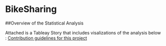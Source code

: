 # BikeSharing

##Overview of the Statistical Analysis

Attached is a Tableay Story that includes visalizations of the analysis below : [Contribution guidelines for this project](https://public.tableau.com/app/profile/stella.khachatryan/viz/NYCCitibike_16648292261730/NYCCityBike)
